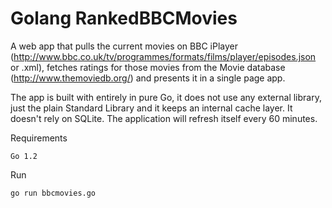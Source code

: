 Golang RankedBBCMovies
===============

A web app that pulls the current movies on BBC iPlayer (http://www.bbc.co.uk/tv/programmes/formats/films/player/episodes.json or .xml), fetches ratings for those movies from the Movie database (http://www.themoviedb.org/) and presents it in a single page app.

The app is built with entirely in pure Go, it does not use any external library, just the plain Standard Library and it keeps an internal cache layer. It doesn't rely on SQLite. The application will refresh itself every 60 minutes.

Requirements

```
Go 1.2
```

Run

```
go run bbcmovies.go
```
